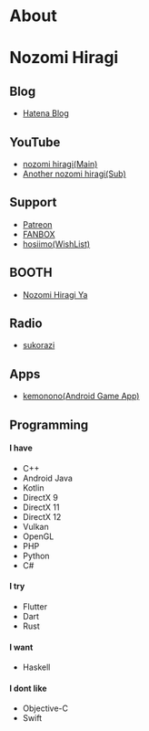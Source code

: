 # About


# Nozomi Hiragi

## Blog
* [Hatena Blog](https://nozomi-hiragi.hatenablog.com/)

## YouTube
* [nozomi hiragi(Main)](https://www.youtube.com/channel/UCUWA9qRmV4VScrSaHaNBvog)
* [Another nozomi hiragi(Sub)](https://www.youtube.com/channel/UCi5z7odZ5FzDQIMi1pT5q0g)

## Support
* [Patreon](https://www.patreon.com/nozomi_hiragi)
* [FANBOX](https://www.pixiv.net/fanbox/creator/31684859)
* [hosiimo(WishList)](https://www.amazon.co.jp/registry/wishlist/RSOGC7R8DVLP/ref=cm_sw_r_cp_ep_ws_-Y-5Bb04SS5P4)

## BOOTH
* [Nozomi Hiragi Ya](https://nozomi-hiragi.booth.pm/)

## Radio
* [sukorazi](https://www.youtube.com/channel/UCj4AXmG2ZY97saMsStA5w9w)

## Apps
* [kemonono(Android Game App)](https://play.google.com/store/apps/details?id=com.noxon.kemononofree)

## Programming

#### I have
* C++
* Android Java
* Kotlin
* DirectX 9
* DirectX 11
* DirectX 12
* Vulkan
* OpenGL
* PHP
* Python
* C#

#### I try
* Flutter
* Dart
* Rust

#### I want
* Haskell

#### I dont like
* Objective-C
* Swift

